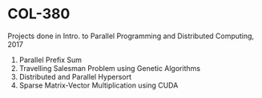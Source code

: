 # COL-380

Projects done in Intro. to Parallel Programming and Distributed Computing, 2017

1. Parallel Prefix Sum
2. Travelling Salesman Problem using Genetic Algorithms
3. Distributed and Parallel Hypersort
4. Sparse Matrix-Vector Multiplication using CUDA
